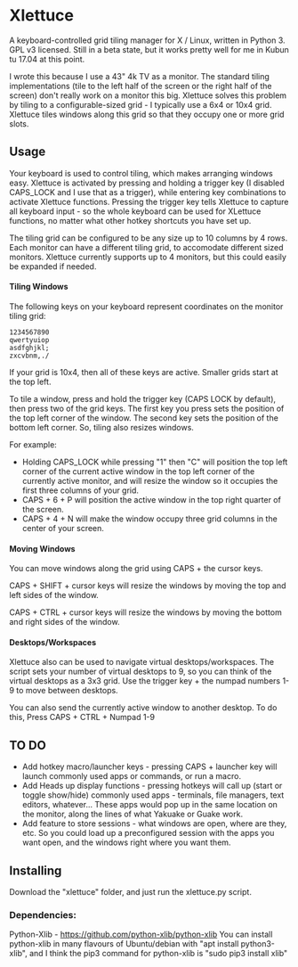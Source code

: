 # Xlettuce
A keyboard-controlled grid tiling manager for X / Linux, written in Python 3.  GPL v3 licensed.  Still in a beta state, but it works pretty well for me in Kubun tu 17.04 at this point.

I wrote this because I use a 43" 4k TV as a monitor.  The standard tiling implementations (tile to the left half of the screen or the right half of the screen) don't really work on a monitor this big.  Xlettuce solves this problem by tiling to a configurable-sized grid - I typically use a 6x4 or 10x4 grid.  Xlettuce tiles windows along this grid so that they occupy one or more grid slots.

## Usage

Your keyboard is used to control tiling, which makes arranging windows easy.   Xlettuce is activated by pressing and holding a trigger key (I disabled CAPS_LOCK and I use that as a trigger), while entering key combinations to activate Xlettuce functions.  Pressing the trigger key tells Xlettuce to capture all keyboard input - so the whole keyboard can be used for XLettuce functions, no matter what other hotkey shortcuts you have set up.

The tiling grid can be configured to be any size up to 10 columns by 4 rows.  Each monitor can have a different tiling grid, to accomodate different sized monitors.  Xlettuce currently supports up to 4 monitors, but this could easily be expanded if needed.

#### Tiling Windows

The following keys on your keyboard represent coordinates on the monitor tiling grid:

```
1234567890
qwertyuiop
asdfghjkl;
zxcvbnm,./
```

If your grid is 10x4, then all of these keys are active.  Smaller grids start at the top left.

To tile a window, press and hold the trigger key (CAPS LOCK by default), then press two of the grid keys.  The first key you press sets the position of the top left corner of the window.  The second key sets the position of the bottom left corner.  So, tiling also resizes windows.

For example:

- Holding CAPS_LOCK while pressing "1" then "C" will position the top left corner of the current active window in the top left corner of the currently active monitor, and will resize the window so it occupies the first three columns of your grid.
- CAPS + 6 + P will position the active window in the top right quarter of the screen.
- CAPS + 4 + N will make the window occupy three grid columns in the center of your screen.



#### Moving Windows

You can move windows along the grid using CAPS + the cursor keys.

CAPS + SHIFT + cursor keys will resize the windows by moving the top and left sides of the window.

CAPS + CTRL + cursor keys will resize the windows by moving the bottom and right sides of the window.



#### Desktops/Workspaces

Xlettuce also can be used to navigate virtual desktops/workspaces.  The script sets your number of virtual desktops to 9, so you can think of the virtual desktops as a 3x3 grid.  Use the trigger key + the numpad numbers 1-9 to move between desktops.

You can also send the currently active window to another desktop.  To do this, Press CAPS + CTRL + Numpad 1-9		



## TO DO

- Add hotkey macro/launcher keys - pressing CAPS + launcher key will launch commonly used apps or commands, or run a macro.
- Add  Heads up display functions - pressing hotkeys will call up (start or toggle show/hide) commonly used apps - terminals, file managers, text editors, whatever...  These apps would pop up in the same location on the monitor, along the lines of what Yakuake or Guake work.
- Add feature to store sessions - what windows are open, where are they, etc.  So you could load up a preconfigured session with the apps you want open, and the windows right where you want them.



## Installing
Download the "xlettuce" folder, and just run the xlettuce.py script.

### Dependencies:
Python-Xlib - https://github.com/python-xlib/python-xlib
You can install python-xlib in many flavours of Ubuntu/debian with "apt install python3-xlib", and I think the pip3 command for python-xlib is "sudo pip3 install xlib"





